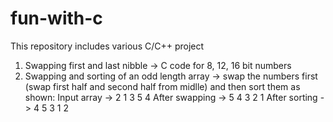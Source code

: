 # fun-with-c
This repository includes various C/C++ project

1. Swapping first and last nibble -> C code for 8, 12, 16 bit numbers
2. Swapping and sorting of an odd length array -> swap the numbers first (swap first half and second half from midlle) and then sort them as shown:
   Input array -> 2 1 3 5 4
   After swapping -> 5 4 3 2 1 
   After sorting -> 4 5 3 1 2 
